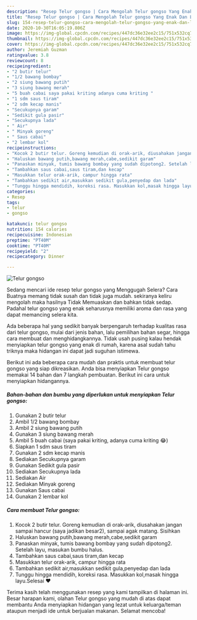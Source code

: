 ```yaml
---
description: "Resep Telur gongso | Cara Mengolah Telur gongso Yang Enak Dan Lezat"
title: "Resep Telur gongso | Cara Mengolah Telur gongso Yang Enak Dan Lezat"
slug: 154-resep-telur-gongso-cara-mengolah-telur-gongso-yang-enak-dan-lezat
date: 2020-10-30T16:05:19.806Z
image: https://img-global.cpcdn.com/recipes/447dc36e32ee2c15/751x532cq70/telur-gongso-foto-resep-utama.jpg
thumbnail: https://img-global.cpcdn.com/recipes/447dc36e32ee2c15/751x532cq70/telur-gongso-foto-resep-utama.jpg
cover: https://img-global.cpcdn.com/recipes/447dc36e32ee2c15/751x532cq70/telur-gongso-foto-resep-utama.jpg
author: Jeremiah Guzman
ratingvalue: 3.8
reviewcount: 8
recipeingredient:
- "2 butir telur"
- "1/2 bawang bombay"
- "2 siung bawang putih"
- "3 siung bawang merah"
- "5 buah cabai saya pakai kriting adanya cuma kriting "
- "1 sdm saus tiram"
- "2 sdm kecap manis"
- "Secukupnya garam"
- "Sedikit gula pasir"
- "Secukupnya lada"
- " Air"
- " Minyak goreng"
- " Saus cabai"
- "2 lembar kol"
recipeinstructions:
- "Kocok 2 butir telur. Goreng kemudian di orak-arik, diusahakan jangan sampai hancur (saya jadikan besar2), sampai agak matang. Sisihkan"
- "Haluskan bawang putih,bawang merah,cabe,sedikit garam"
- "Panaskan minyak, tumis bawang bombay yang sudah dipotong2. Setelah layu, masukan bumbu halus."
- "Tambahkan saus cabai,saus tiram,dan kecap"
- "Masukkan telur orak-arik, campur hingga rata"
- "Tambahkan sedikit air,masukkan sedikit gula,penyedap dan lada"
- "Tunggu hingga mendidih, koreksi rasa. Masukkan kol,masak hingga layu.Selesai ❤"
categories:
- Resep
tags:
- telur
- gongso

katakunci: telur gongso 
nutrition: 154 calories
recipecuisine: Indonesian
preptime: "PT40M"
cooktime: "PT40M"
recipeyield: "2"
recipecategory: Dinner

---
```



![Telur gongso](https://img-global.cpcdn.com/recipes/447dc36e32ee2c15/751x532cq70/telur-gongso-foto-resep-utama.jpg)

Sedang mencari ide resep telur gongso yang Menggugah Selera? Cara Buatnya memang tidak susah dan tidak juga mudah. sekiranya keliru mengolah maka hasilnya Tidak Memuaskan dan bahkan tidak sedap. Padahal telur gongso yang enak seharusnya memiliki aroma dan rasa yang dapat memancing selera kita.

Ada beberapa hal yang sedikit banyak berpengaruh terhadap kualitas rasa dari telur gongso, mulai dari jenis bahan, lalu pemilihan bahan segar, hingga cara membuat dan menghidangkannya. Tidak usah pusing kalau hendak menyiapkan telur gongso yang enak di rumah, karena asal sudah tahu triknya maka hidangan ini dapat jadi suguhan istimewa.




Berikut ini ada beberapa cara mudah dan praktis untuk membuat telur gongso yang siap dikreasikan. Anda bisa menyiapkan Telur gongso memakai 14 bahan dan 7 langkah pembuatan. Berikut ini cara untuk menyiapkan hidangannya.

<!--inarticleads1-->

##### Bahan-bahan dan bumbu yang diperlukan untuk menyiapkan Telur gongso:

1. Gunakan 2 butir telur
1. Ambil 1/2 bawang bombay
1. Ambil 2 siung bawang putih
1. Gunakan 3 siung bawang merah
1. Ambil 5 buah cabai (saya pakai kriting, adanya cuma kriting 😂)
1. Siapkan 1 sdm saus tiram
1. Gunakan 2 sdm kecap manis
1. Sediakan Secukupnya garam
1. Gunakan Sedikit gula pasir
1. Sediakan Secukupnya lada
1. Sediakan  Air
1. Sediakan  Minyak goreng
1. Gunakan  Saus cabai
1. Gunakan 2 lembar kol




<!--inarticleads2-->

##### Cara membuat Telur gongso:

1. Kocok 2 butir telur. Goreng kemudian di orak-arik, diusahakan jangan sampai hancur (saya jadikan besar2), sampai agak matang. Sisihkan
1. Haluskan bawang putih,bawang merah,cabe,sedikit garam
1. Panaskan minyak, tumis bawang bombay yang sudah dipotong2. Setelah layu, masukan bumbu halus.
1. Tambahkan saus cabai,saus tiram,dan kecap
1. Masukkan telur orak-arik, campur hingga rata
1. Tambahkan sedikit air,masukkan sedikit gula,penyedap dan lada
1. Tunggu hingga mendidih, koreksi rasa. Masukkan kol,masak hingga layu.Selesai ❤




Terima kasih telah menggunakan resep yang kami tampilkan di halaman ini. Besar harapan kami, olahan Telur gongso yang mudah di atas dapat membantu Anda menyiapkan hidangan yang lezat untuk keluarga/teman ataupun menjadi ide untuk berjualan makanan. Selamat mencoba!
